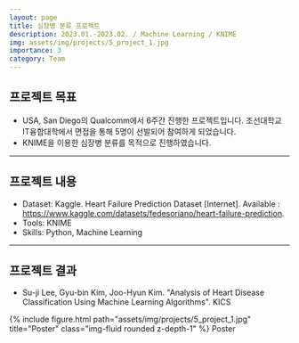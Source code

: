 ```yaml
---
layout: page
title: 심장병 분류 프로젝트
description: 2023.01.-2023.02. / Machine Learning / KNIME
img: assets/img/projects/5_project_1.jpg
importance: 3
category: Team
---
```


## 프로젝트 목표
- USA, San Diego의 Qualcomm에서 6주간 진행한 프로젝트입니다. 조선대학교 IT융합대학에서 면접을 통해 5명이 선발되어 참여하게 되었습니다.
- KNIME을 이용한 심장병 분류를 목적으로 진행하였습니다.

---

## 프로젝트 내용
- Dataset: Kaggle. Heart Failure Prediction Dataset [Internet]. Available : https://www.kaggle.com/datasets/fedesoriano/heart-failure-prediction.
- Tools: KNIME
- Skills: Python, Machine Learning

---

## 프로젝트 결과
- Su-ji Lee, Gyu-bin Kim, Joo-Hyun Kim. "Analysis of Heart Disease Classification Using Machine Learning Algorithms". KICS

{% include figure.html path="assets/img/projects/5_project_1.jpg" title="Poster" class="img-fluid rounded z-depth-1" %} Poster

